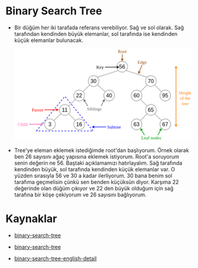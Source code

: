 # Binary Search Tree

- Bir düğüm her iki tarafada referans verebiliyor. Sağ ve sol olarak. Sağ tarafından kendinden büyük elemanlar, sol tarafında ise kendinden küçük elemanlar bulunacak.

    ![binary-search-tree](figures/binary-search-tree.png)

- Tree'ye eleman eklemek istediğimde root'dan başlıyorum. Örnek olarak ben 26 sayısını ağaç yapısına eklemek istiyorum. Root'a soruyorum senin değerin ne 56. Baştaki açıklamamızı hatırlayalım. Sağ tarafında kendinden büyük, sol tarafında kendinden küçük elemanlar var. O yüzden sırasıyla 56 ve 30 a kadar ilerliyorum. 30 bana benim sol tarafıma geçmelisin çünkü sen benden küçüksün diyor. Karşıma 22 değerinde olan düğüm çıkıyor ve 22 den büyük olduğum için sağ tarafına bir köşe çekiyorum ve 26 sayısını bağlıyorum.

# Kaynaklar

- [binary-search-tree](https://tsafaelmali.medium.com/binary-search-tree-nedir-2e6fb0621d9)

- [binary-search-tree](https://www.buraksenyurt.com/post/Binary-Search-Tree-yi-Anlamak)

- [binary-search-tree-english-detail](https://www.geeksforgeeks.org/binary-search-tree-data-structure/)
